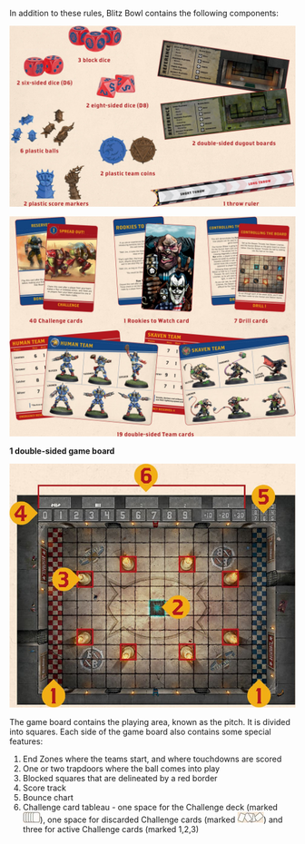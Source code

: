 In addition to these rules, Blitz Bowl contains the following components:

![](../media/blitz_bowl/components_1.jpg)

![](../media/blitz_bowl/components_2.jpg)

**1 double-sided game board**

![](../media/blitz_bowl/game_board.jpg)

The game board contains the playing area, known as the pitch. It is divided into squares. Each side of the game board also contains some special features:

1. End Zones where the teams start, and where touchdowns are scored
2. One or two trapdoors where the ball comes into play
3. Blocked squares that are delineated by a red border
4. Score track
5. Bounce chart
6. Challenge card tableau - one space for the Challenge deck (marked ![](../media/blitz_bowl/cards_1.jpg)), one space for discarded Challenge cards (marked ![](../media/blitz_bowl/cards_2.jpg)) and three     for active Challenge cards (marked 1,2,3)
